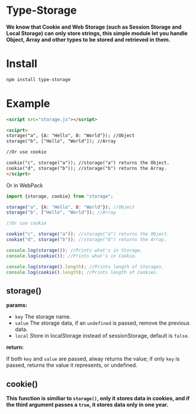 # Type-Storage

**We know that Cookie and Web Storage (such as Session Storage and Local Storage) can only store strings, this simple module let you handle Object, Array and other types to be stored and retrieved in them.**

# Install

```sh
npm install type-storage
```

# Example

```html
<script src="storage.js"></script>

<sciprt>
storage("a", {A: "Hello", B: "World"}); //Object
storage("b", ["Hello", "World"]); //Array

//Or use cookie

cookie("c", storage("a")); //storage("a") returns the Object.
cookie("d", storage("b")); //storage("b") returns the Array.
</sciprt>
```

Or in WebPack

```javascript
import {storage, cookie} from "storage";

storage("a", {A: "Hello", B: "World"}); //Object
storage("b", ["Hello", "World"]); //Array

//Or use cookie

cookie("c", storage("a")); //storage("a") returns the Object.
cookie("d", storage("b")); //storage("b") returns the Array.

console.log(storage()); //Prints what's in Storage.
console.log(cookie()); //Prints what's in Cookie.

console.log(storage().length); //Prints length of Storages.
console.log(cookie().length); //Prints length of Cookies.
```

## storage()

**params:**

- `key` The storage name.
- `value` The storage data, if an `undefined` is passed, remove the previous data.
- `local` Store in localStorage instead of sessionStorage, default is `false`.

**return:**

If both `key` and `value` are passed, alway returns the value;
if only `key` is passed, returns the value it represents, or undefined.

## cookie()

**This function is similiar to `storage()`, only it stores data in cookies, and if the third argument passes a `true`, it stores data only in one year.**
